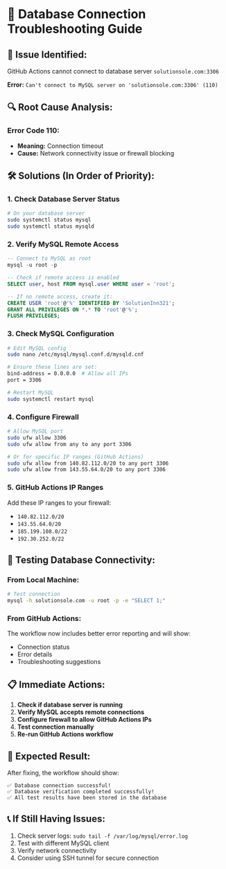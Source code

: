 # 🔧 Database Connection Troubleshooting Guide

## 🚨 **Issue Identified:**
GitHub Actions cannot connect to database server `solutionsole.com:3306`

**Error:** `Can't connect to MySQL server on 'solutionsole.com:3306' (110)`

## 🔍 **Root Cause Analysis:**

### **Error Code 110:**
- **Meaning:** Connection timeout
- **Cause:** Network connectivity issue or firewall blocking

## 🛠️ **Solutions (In Order of Priority):**

### **1. Check Database Server Status**
```bash
# On your database server
sudo systemctl status mysql
sudo systemctl status mysqld
```

### **2. Verify MySQL Remote Access**
```sql
-- Connect to MySQL as root
mysql -u root -p

-- Check if remote access is enabled
SELECT user, host FROM mysql.user WHERE user = 'root';

-- If no remote access, create it:
CREATE USER 'root'@'%' IDENTIFIED BY 'SolutionInn321';
GRANT ALL PRIVILEGES ON *.* TO 'root'@'%';
FLUSH PRIVILEGES;
```

### **3. Check MySQL Configuration**
```bash
# Edit MySQL config
sudo nano /etc/mysql/mysql.conf.d/mysqld.cnf

# Ensure these lines are set:
bind-address = 0.0.0.0  # Allow all IPs
port = 3306

# Restart MySQL
sudo systemctl restart mysql
```

### **4. Configure Firewall**
```bash
# Allow MySQL port
sudo ufw allow 3306
sudo ufw allow from any to any port 3306

# Or for specific IP ranges (GitHub Actions)
sudo ufw allow from 140.82.112.0/20 to any port 3306
sudo ufw allow from 143.55.64.0/20 to any port 3306
```

### **5. GitHub Actions IP Ranges**
Add these IP ranges to your firewall:
- `140.82.112.0/20`
- `143.55.64.0/20`
- `185.199.108.0/22`
- `192.30.252.0/22`

## 🧪 **Testing Database Connectivity:**

### **From Local Machine:**
```bash
# Test connection
mysql -h solutionsole.com -u root -p -e "SELECT 1;"
```

### **From GitHub Actions:**
The workflow now includes better error reporting and will show:
- Connection status
- Error details
- Troubleshooting suggestions

## 📋 **Immediate Actions:**

1. **Check if database server is running**
2. **Verify MySQL accepts remote connections**
3. **Configure firewall to allow GitHub Actions IPs**
4. **Test connection manually**
5. **Re-run GitHub Actions workflow**

## 🎯 **Expected Result:**
After fixing, the workflow should show:
```
✅ Database connection successful!
✅ Database verification completed successfully!
✅ All test results have been stored in the database
```

## 📞 **If Still Having Issues:**
1. Check server logs: `sudo tail -f /var/log/mysql/error.log`
2. Test with different MySQL client
3. Verify network connectivity
4. Consider using SSH tunnel for secure connection 